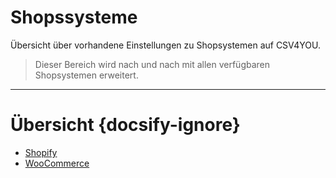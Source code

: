 # Shopssysteme


Übersicht über vorhandene Einstellungen zu Shopsystemen auf CSV4YOU.

> Dieser Bereich wird nach und nach mit allen verfügbaren Shopsystemen erweitert.


***
# Übersicht {docsify-ignore}

- [Shopify](interface/shops/shopify.md)
- [WooCommerce](interface/shops/woocommerce.md)